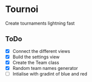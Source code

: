 # Tournoi
 Create tournaments lightning fast

## ToDo
- [x] Connect the different views
- [x] Build the settings view
- [x] Create the Team class
- [x] Random team names generator
- [ ] Intialise with gradint of blue and red
